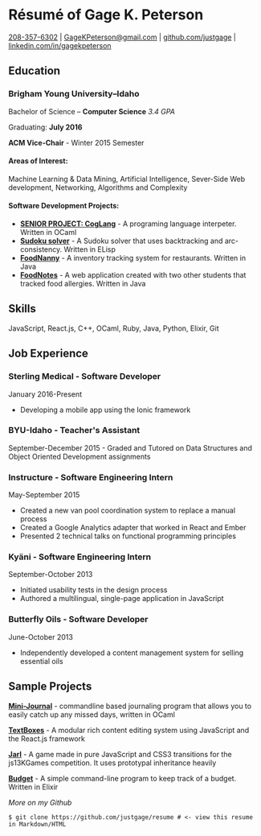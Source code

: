 Résumé of Gage K. Peterson
==========================

[208-357-6302](tel:208-357-6302) |
[GageKPeterson@gmail.com](mailto:gagekpeterson@gmail.com) |
[github.com/justgage](https://github.com/justgage/justgage.github.io) |
[linkedin.com/in/gagekpeterson](https://www.linkedin.com/in/gagekpeterson)

Education
---------

### Brigham Young University–Idaho

Bachelor of Science – **Computer Science** *3.4 GPA*

Graduating: **July 2016**

**ACM Vice-Chair** - Winter 2015 Semester

#### Areas of Interest:

Machine Learning & Data Mining, Artificial Intelligence, Sever-Side Web
development, Networking, Algorithms and Complexity

#### Software Development Projects:

-   [**SENIOR PROJECT:
    CogLang**](https://github.com/justgage/cog-lang) - A programing
    language interpeter. Written in OCaml
-   [**Sudoku
    solver**](https://github.com/justgage/AI/tree/master/project1) - A
    Sudoku solver that uses backtracking and arc-consistency. Written in
    ELisp
-   [**FoodNanny**](https://bitbucket.org/teamfood/foodnanny) - A
    inventory tracking system for restaurants. Written in Java
-   [**FoodNotes**](https://github.com/justgage/FoodNotes) - A web
    application created with two other students that tracked
    food allergies. Written in Java

Skills
------

JavaScript, React.js, C++, OCaml, Ruby, Java, Python, Elixir, Git

Job Experience
--------------

### Sterling Medical - Software Developer

January 2016-Present

-   Developing a mobile app using the Ionic framework

### BYU-Idaho - Teacher's Assistant

September-December 2015 - Graded and Tutored on Data Structures and
Object Oriented Development assignments

### Instructure - Software Engineering Intern

May-September 2015

-   Created a new van pool coordination system to replace a manual
    process
-   Created a Google Analytics adapter that worked in React and Ember
-   Presented 2 technical talks on functional programming principles

### Kyäni - Software Engineering Intern

September-October 2013

-   Initiated usability tests in the design process
-   Authored a multilingual, single-page application in JavaScript

### Butterfly Oils - Software Developer

June-October 2013

-   Independently developed a content management system for selling
    essential oils

Sample Projects
---------------

**[Mini-Journal](https://github.com/justgage/mini-journal)** -
commandline based journaling program that allows you to easily catch up
any missed days, written in OCaml

**[TextBoxes](https://github.com/justgage/textboxes)** - A modular rich
content editing system using JavaScript and the React.js framework

**[Jarl](https://github.com/justgage/jarl)** - A game made in pure
JavaScript and CSS3 transitions for the js13KGames competition. It uses
prototypal inheritance heavily

**[Budget](https://github.com/justgage/budget)** - A simple command-line
program to keep track of a budget. Written in Elixir

*More on my Github*

    $ git clone https://github.com/justgage/resume # <- view this resume in Markdown/HTML
